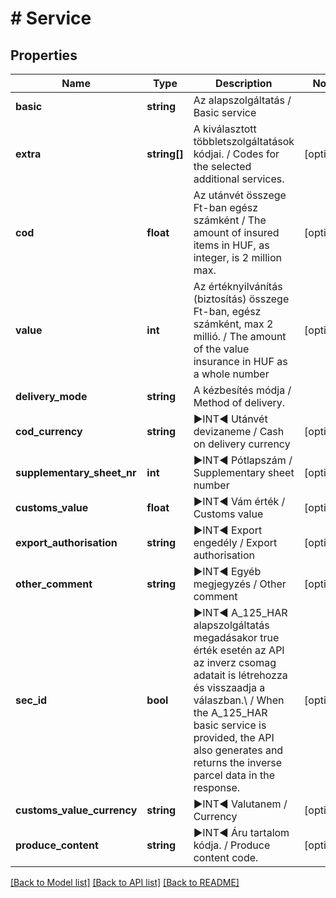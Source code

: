 # # Service

## Properties

Name | Type | Description | Notes
------------ | ------------- | ------------- | -------------
**basic** | **string** | Az alapszolgáltatás   /   Basic service |
**extra** | **string[]** | A kiválasztott többletszolgáltatások kódjai.   /   Codes for the selected additional services. | [optional]
**cod** | **float** | Az utánvét összege Ft-ban egész számként   /   The amount of insured items in HUF, as integer, is 2 million max. | [optional]
**value** | **int** | Az értéknyilvánítás (biztosítás) összege Ft-ban, egész számként, max 2 millió.   /   The amount of the value insurance in HUF as a whole number | [optional]
**delivery_mode** | **string** | A kézbesítés módja / Method of delivery. |
**cod_currency** | **string** | ►INT◄ Utánvét devizaneme  / Cash on delivery currency | [optional]
**supplementary_sheet_nr** | **int** | ►INT◄ Pótlapszám / Supplementary sheet number | [optional]
**customs_value** | **float** | ►INT◄ Vám érték / Customs value | [optional]
**export_authorisation** | **string** | ►INT◄ Export engedély / Export authorisation | [optional]
**other_comment** | **string** | ►INT◄ Egyéb megjegyzés / Other comment | [optional]
**sec_id** | **bool** | ►INT◄ A_125_HAR alapszolgáltatás megadásakor true érték esetén az API az inverz csomag adatait is létrehozza és visszaadja a válaszban.\\   /   When the A_125_HAR basic service is provided, the API also generates and returns the inverse parcel data in the response. | [optional]
**customs_value_currency** | **string** | ►INT◄ Valutanem / Currency | [optional]
**produce_content** | **string** | ►INT◄ Áru tartalom kódja. / Produce content code. | [optional]

[[Back to Model list]](../../README.md#models) [[Back to API list]](../../README.md#endpoints) [[Back to README]](../../README.md)
